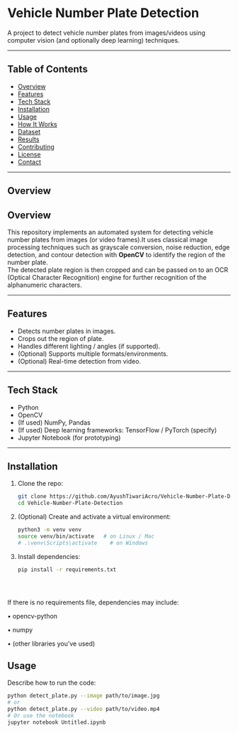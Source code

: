 # Vehicle Number Plate Detection

A project to detect vehicle number plates from images/videos using computer vision (and optionally deep learning) techniques.

---

## Table of Contents

- [Overview](#overview)  
- [Features](#features)  
- [Tech Stack](#tech-stack)  
- [Installation](#installation)  
- [Usage](#usage)  
- [How It Works](#how-it-works)  
- [Dataset](#dataset)  
- [Results](#results)  
- [Contributing](#contributing)  
- [License](#license)  
- [Contact](#contact)

---

## Overview

## Overview

This repository implements an automated system for detecting vehicle number plates from images (or video frames).It uses classical image processing techniques such as grayscale conversion, noise reduction, edge detection, and contour detection with **OpenCV** to identify the region of the number plate.  
The detected plate region is then cropped and can be passed on to an OCR (Optical Character Recognition) engine for further recognition of the alphanumeric characters.

---

## Features

- Detects number plates in images.  
- Crops out the region of plate.  
- Handles different lighting / angles (if supported).  
- (Optional) Supports multiple formats/environments.  
- (Optional) Real-time detection from video.

---

## Tech Stack

- Python  
- OpenCV  
- (If used) NumPy, Pandas  
- (If used) Deep learning frameworks: TensorFlow / PyTorch (specify)  
- Jupyter Notebook (for prototyping)  

---

## Installation

1. Clone the repo:

   ```bash
   git clone https://github.com/AyushTiwariAcro/Vehicle-Number-Plate-Detection.git
   cd Vehicle-Number-Plate-Detection

2. (Optional) Create and activate a virtual environment:

   ```bash
   python3 -m venv venv
   source venv/bin/activate   # on Linux / Mac
   # .\venv\Scripts\activate    # on Windows

3. Install dependencies:

   ```bash
   pip install -r requirements.txt


  
  If there is no requirements file, dependencies may include:

   • opencv-python
  
   • numpy
 
   • (other libraries you’ve used)

## Usage
Describe how to run the code:


  ```bash
  python detect_plate.py --image path/to/image.jpg
  # or
  python detect_plate.py --video path/to/video.mp4
  # Or use the notebook
  jupyter notebook Untitled.ipynb

